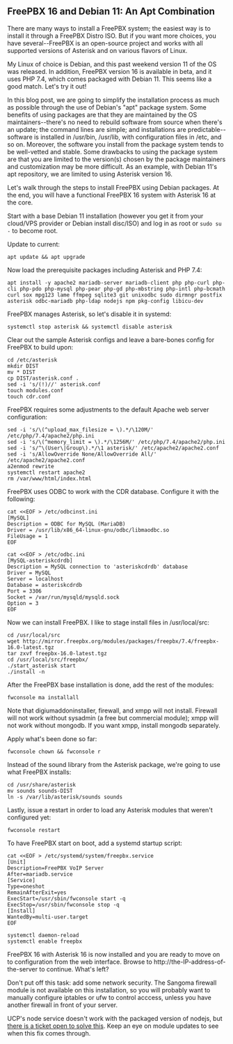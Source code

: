 ## FreePBX 16 and Debian 11: An Apt Combination

There are many ways to install a FreePBX system; the easiest way is to install it through a FreePBX Distro ISO. But if you want more choices, you have several--FreePBX is an open-source project and works with all supported versions of Asterisk and on various flavors of Linux.

My Linux of choice is Debian, and this past weekend version 11 of the OS was released. In addition, FreePBX version 16 is available in beta, and it uses PHP 7.4, which comes packaged with Debian 11. This seems like a good match. Let's try it out!

In this blog post, we are going to simplify the installation process as much as possible through the use of Debian's "apt" package system. Some benefits of using packages are that they are maintained by the OS maintainers--there's no need to rebuild software from source when there's an update; the command lines are simple; and installations are predictable--software is installed in /usr/bin, /usr/lib, with configuration files in /etc, and so on. Moreover, the software you install from the package system tends to be well-vetted and stable. Some drawbacks to using the package system are that you are limited to the version(s) chosen by the package maintainers and customization may be more difficult. As an example, with Debian 11's apt repository, we are limited to using Asterisk version 16.

Let's walk through the steps to install FreePBX using Debian packages. At the end, you will have a functional FreePBX 16 system with Asterisk 16 at the core.

Start with a base Debian 11 installation (however you get it from your cloud/VPS provider or Debian install disc/ISO) and log in as root or `sudo su -` to become root.

Update to current:

```
apt update && apt upgrade
```

Now load the prerequisite packages including Asterisk and PHP 7.4:

```
apt install -y apache2 mariadb-server mariadb-client php php-curl php-cli php-pdo php-mysql php-pear php-gd php-mbstring php-intl php-bcmath curl sox mpg123 lame ffmpeg sqlite3 git unixodbc sudo dirmngr postfix asterisk odbc-mariadb php-ldap nodejs npm pkg-config libicu-dev
```

FreePBX manages Asterisk, so let's disable it in systemd:

```
systemctl stop asterisk && systemctl disable asterisk
```

Clear out the sample Asterisk configs and leave a bare-bones config for FreePBX to build upon:

```
cd /etc/asterisk
mkdir DIST
mv * DIST
cp DIST/asterisk.conf .
sed -i 's/(!)//' asterisk.conf
touch modules.conf
touch cdr.conf
```

FreePBX requires some adjustments to the default Apache web server configuration:

```
sed -i 's/\(^upload_max_filesize = \).*/\120M/' /etc/php/7.4/apache2/php.ini 
sed -i 's/\(^memory_limit = \).*/\1256M/' /etc/php/7.4/apache2/php.ini
sed -i 's/^\(User\|Group\).*/\1 asterisk/' /etc/apache2/apache2.conf
sed -i 's/AllowOverride None/AllowOverride All/' /etc/apache2/apache2.conf
a2enmod rewrite
systemctl restart apache2
rm /var/www/html/index.html
```

FreePBX uses ODBC to work with the CDR database. Configure it with the following:

```
cat <<EOF > /etc/odbcinst.ini
[MySQL]
Description = ODBC for MySQL (MariaDB)
Driver = /usr/lib/x86_64-linux-gnu/odbc/libmaodbc.so
FileUsage = 1
EOF

cat <<EOF > /etc/odbc.ini
[MySQL-asteriskcdrdb]
Description = MySQL connection to 'asteriskcdrdb' database
Driver = MySQL
Server = localhost
Database = asteriskcdrdb
Port = 3306
Socket = /var/run/mysqld/mysqld.sock
Option = 3
EOF
```

Now we can install FreePBX. I like to stage install files in /usr/local/src:

```
cd /usr/local/src
wget http://mirror.freepbx.org/modules/packages/freepbx/7.4/freepbx-16.0-latest.tgz
tar zxvf freepbx-16.0-latest.tgz 
cd /usr/local/src/freepbx/
./start_asterisk start
./install -n
```

After the FreePBX base installation is done, add the rest of the modules:

```
fwconsole ma installall
```

Note that digiumaddoninstaller, firewall, and xmpp will not install. Firewall will not work without sysadmin (a free but commercial module); xmpp will not work without mongodb. If you want xmpp, install mongodb separately.

Apply what's been done so far:

```
fwconsole chown && fwconsole r
```

Instead of the sound library from the Asterisk package, we're going to use what FreePBX installs:

```
cd /usr/share/asterisk
mv sounds sounds-DIST
ln -s /var/lib/asterisk/sounds sounds
```

Lastly, issue a restart in order to load any Asterisk modules that weren't configured yet:

```
fwconsole restart
```

To have FreePBX start on boot, add a systemd startup script:

```
cat <<EOF > /etc/systemd/system/freepbx.service
[Unit]
Description=FreePBX VoIP Server
After=mariadb.service
[Service]
Type=oneshot
RemainAfterExit=yes
ExecStart=/usr/sbin/fwconsole start -q
ExecStop=/usr/sbin/fwconsole stop -q
[Install]
WantedBy=multi-user.target
EOF

systemctl daemon-reload
systemctl enable freepbx
```

FreePBX 16 with Asterisk 16 is now installed and you are ready to move on to configuration from the web interface. Browse to http://the-IP-address-of-the-server to continue. What's left?

Don't put off this task: add some network security. The Sangoma firewall module is not available on this installation, so you will probably want to manually configure iptables or ufw to control acccess, unless you have another firewall in front of your server.

UCP's node service doesn't work with the packaged version of nodejs, but [there is a ticket open to solve this](https://issues.freepbx.org/browse/FREEPBX-22742). Keep an eye on module updates to see when this fix comes through.

